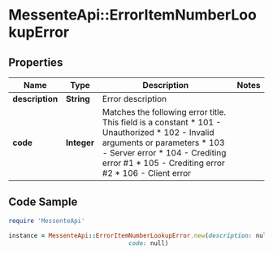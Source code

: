 # MessenteApi::ErrorItemNumberLookupError

## Properties

Name | Type | Description | Notes
------------ | ------------- | ------------- | -------------
**description** | **String** | Error description | 
**code** | **Integer** | Matches the following error title.   This field is a constant  * 101 - Unauthorized * 102 - Invalid arguments or parameters * 103 - Server error * 104 - Crediting error #1 * 105 - Crediting error #2 * 106 - Client error | 

## Code Sample

```ruby
require 'MessenteApi'

instance = MessenteApi::ErrorItemNumberLookupError.new(description: null,
                                 code: null)
```


